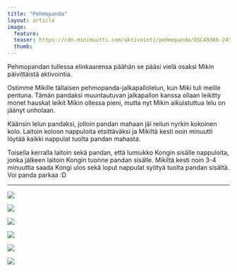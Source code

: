 ```yaml
---
title: "Pehmopanda"
layout: article
image:
  feature:
  teaser: https://cdn.minimuutti.com/aktivointi/pehmopanda/DSC49366-245px.jpg
  thumb:
---
```


Pehmopandan tullessa elinkaarensa päähän se pääsi vielä osaksi Mikin päivittäistä aktivointia.

Ostimme Mikille tällaisen pehmopanda-jalkapallolelun, kun Miki tuli meille pentuna. Tämän pandaksi muuntautuvan jalkapallon kanssa ollaan leikitty monet hauskat leikit Mikin ollessa pieni, mutta nyt Mikin aikuistuttua lelu on jäänyt unholaan.

Käänsin lelun pandaksi, jolloin pandan mahaan jäi reilun nyrkin kokoinen kolo. Laitoin koloon nappuloita etsittäväksi ja Mikiltä kesti noin minuutti löytää kaikki nappulat tuolta pandan mahasta.

Toisella kerralla laitoin sekä pandan, että lumiukko Kongin sisälle nappuloita, jonka jälkeen laitoin Kongin tuonne pandan sisälle. Mikiltä kesti noin 3-4 minuuttia saada Kongi ulos sekä loput nappulat syötyä tuolta pandan sisältä. Voi panda parkaa :D

---

![](https://cdn.minimuutti.com/aktivointi/pehmopanda/DSC49366-800px.jpg)

![](https://cdn.minimuutti.com/aktivointi/pehmopanda/DSC49402-800px.jpg)

![](https://cdn.minimuutti.com/aktivointi/pehmopanda/DSC49437-800px.jpg)

![](https://cdn.minimuutti.com/aktivointi/pehmopanda/DSC49513-800px.jpg)

![](https://cdn.minimuutti.com/aktivointi/pehmopanda/DSC49564-800px.jpg)

![](https://cdn.minimuutti.com/aktivointi/pehmopanda/DSC49573-800px.jpg)
